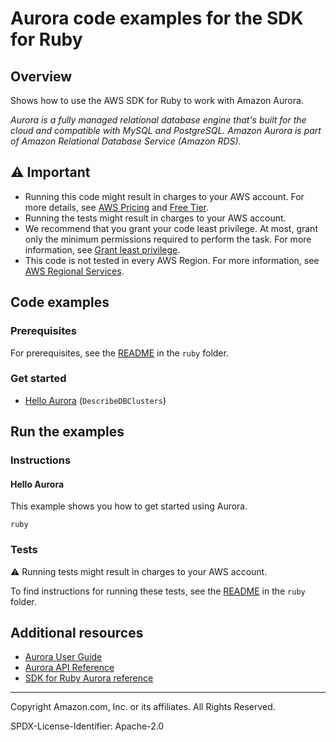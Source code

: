 # Aurora code examples for the SDK for Ruby

## Overview

Shows how to use the AWS SDK for Ruby to work with Amazon Aurora.

<!--custom.overview.start-->
<!--custom.overview.end-->

_Aurora is a fully managed relational database engine that's built for the cloud and compatible with MySQL and PostgreSQL. Amazon Aurora is part of Amazon Relational Database Service (Amazon RDS)._

## ⚠ Important

* Running this code might result in charges to your AWS account. For more details, see [AWS Pricing](https://aws.amazon.com/pricing/) and [Free Tier](https://aws.amazon.com/free/).
* Running the tests might result in charges to your AWS account.
* We recommend that you grant your code least privilege. At most, grant only the minimum permissions required to perform the task. For more information, see [Grant least privilege](https://docs.aws.amazon.com/IAM/latest/UserGuide/best-practices.html#grant-least-privilege).
* This code is not tested in every AWS Region. For more information, see [AWS Regional Services](https://aws.amazon.com/about-aws/global-infrastructure/regional-product-services).

<!--custom.important.start-->
<!--custom.important.end-->

## Code examples

### Prerequisites

For prerequisites, see the [README](../../README.md#Prerequisites) in the `ruby` folder.


<!--custom.prerequisites.start-->
<!--custom.prerequisites.end-->

### Get started

- [Hello Aurora](hello/hello_aurora.rb#L4) (`DescribeDBClusters`)


<!--custom.examples.start-->
<!--custom.examples.end-->

## Run the examples

### Instructions


<!--custom.instructions.start-->
<!--custom.instructions.end-->

#### Hello Aurora

This example shows you how to get started using Aurora.

```
ruby 
```


### Tests

⚠ Running tests might result in charges to your AWS account.


To find instructions for running these tests, see the [README](../../README.md#Tests)
in the `ruby` folder.



<!--custom.tests.start-->
<!--custom.tests.end-->

## Additional resources

- [Aurora User Guide](https://docs.aws.amazon.com/AmazonRDS/latest/AuroraUserGuide/CHAP_AuroraOverview.html)
- [Aurora API Reference](https://docs.aws.amazon.com/AmazonRDS/latest/APIReference/Welcome.html)
- [SDK for Ruby Aurora reference](https://docs.aws.amazon.com/sdk-for-ruby/v3/api/Aws/Aurora.html)

<!--custom.resources.start-->
<!--custom.resources.end-->

---

Copyright Amazon.com, Inc. or its affiliates. All Rights Reserved.

SPDX-License-Identifier: Apache-2.0